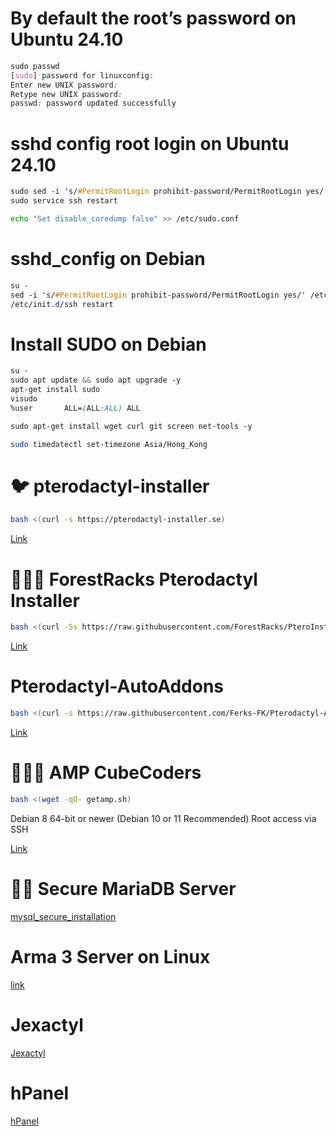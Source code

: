 # By default the root’s password on Ubuntu 24.10
```css
sudo passwd
[sudo] password for linuxconfig: 
Enter new UNIX password: 
Retype new UNIX password: 
passwd: password updated successfully
```
# sshd config root login on Ubuntu 24.10
```css
sudo sed -i 's/#PermitRootLogin prohibit-password/PermitRootLogin yes/' /etc/ssh/sshd_config
sudo service ssh restart
```
```bash
echo "Set disable_coredump false" >> /etc/sudo.conf
```
# sshd_config on Debian
```css
su -
sed -i 's/#PermitRootLogin prohibit-password/PermitRootLogin yes/' /etc/ssh/sshd_config
/etc/init.d/ssh restart
```
# Install SUDO on Debian
```css
su -
sudo apt update && sudo apt upgrade -y
apt-get install sudo
visudo
%user       ALL=(ALL:ALL) ALL
```
```css
sudo apt-get install wget curl git screen net-tools -y
```
```bash
sudo timedatectl set-timezone Asia/Hong_Kong
```
# 🐦 pterodactyl-installer
```bash
bash <(curl -s https://pterodactyl-installer.se)
```
[Link](https://github.com/vilhelmprytz/pterodactyl-installer)
# 👷🏻‍♂️ ForestRacks Pterodactyl Installer
```bash
bash <(curl -Ss https://raw.githubusercontent.com/ForestRacks/PteroInstaller/Production/install.sh || wget -O - https://raw.githubusercontent.com/ForestRacks/PteroInstaller/Production/install.sh) auto
```
[Link](https://github.com/ForestRacks/PteroInstaller)
# Pterodactyl-AutoAddons
```bash
bash <(curl -s https://raw.githubusercontent.com/Ferks-FK/Pterodactyl-AutoAddons/main/install.sh)
```
[Link](https://github.com/Ferks-FK/Pterodactyl-AutoAddons)
# 👨🏼‍💻 AMP CubeCoders
```bash
bash <(wget -qO- getamp.sh)
```
Debian 8 64-bit or newer (Debian 10 or 11 Recommended)
Root access via SSH

[Link](https://cubecoders.com/AMPInstall)
# 👨‍🚒 Secure MariaDB Server
[mysql_secure_installation](https://github.com/tortonight/My-Virtual-Hosts-Configure/blob/main/mysql_secure_installation.md)

# Arma 3 Server on Linux
[link](https://github.com/tortonight/ArmA3-Server-on-Linux/blob/main/README.md)
# Jexactyl
[Jexactyl](https://docs.jexactyl.com/#/latest/panel/install/dependencies)
# hPanel
[hPanel](https://docs.halexnodes.net/hpanel/installation)
